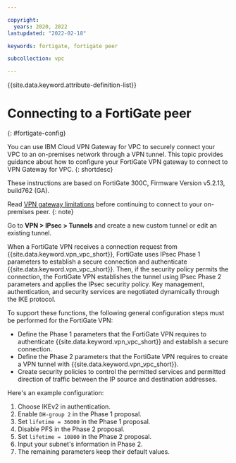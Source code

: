 ```yaml
---

copyright:
  years: 2020, 2022
lastupdated: "2022-02-18"

keywords: fortigate, fortigate peer

subcollection: vpc

---
```


{{site.data.keyword.attribute-definition-list}}

# Connecting to a FortiGate peer
{: #fortigate-config}

You can use IBM Cloud VPN Gateway for VPC  to securely connect your VPC to an on-premises network through a VPN tunnel. This topic provides guidance about how to configure your FortiGate VPN gateway to connect to VPN Gateway for VPC.
{: shortdesc}

These instructions are based on FortiGate 300C, Firmware Version v5.2.13, build762 (GA).

Read [VPN gateway limitations](/docs/vpc?topic=vpc-vpn-limitations) before continuing to connect to your on-premises peer. 
{: note}

Go to **VPN \> IPsec \> Tunnels** and create a new custom tunnel or edit an existing tunnel.

When a FortiGate VPN receives a connection request from {{site.data.keyword.vpn_vpc_short}}, FortiGate uses IPsec Phase 1 parameters to establish a secure connection and authenticate {{site.data.keyword.vpn_vpc_short}}. Then, if the security policy permits the connection, the FortiGate VPN establishes the tunnel using IPsec Phase 2 parameters and applies the IPsec security policy. Key management, authentication, and security services are negotiated dynamically through the IKE protocol.

To support these functions, the following general configuration steps must be performed for the FortiGate VPN:

* Define the Phase 1 parameters that the FortiGate VPN requires to authenticate {{site.data.keyword.vpn_vpc_short}} and establish a secure connection.
* Define the Phase 2 parameters that the FortiGate VPN requires to create a VPN tunnel with {{site.data.keyword.vpn_vpc_short}}.
* Create security policies to control the permitted services and permitted direction of traffic between the IP source and destination addresses.

Here's an example configuration:

1. Choose IKEv2 in authentication.
1. Enable `DH-group 2` in the Phase 1 proposal.
1. Set `lifetime = 36000` in the Phase 1 proposal.
1. Disable PFS in the Phase 2 proposal.
1. Set `lifetime = 10800` in the Phase 2 proposal.
1. Input your subnet's information in Phase 2.
1. The remaining parameters keep their default values.
